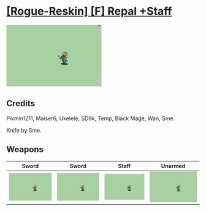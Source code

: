 # [\[Rogue-Reskin\] \[F\] Repal +Staff](./)
 

<img src="./1.%20Sword/Sword_000.png" alt="[Rogue-Reskin] [F] Repal +Staff standing" />

## Credits

Pikmin1211, Maiser6, Ukelele, SD9k, Temp, Black Mage, Wan, Sme.

Knife by Sme.

## Weapons
 

|Sword |Sword |Staff |Unarmed |
|  :---: | :---: | :---: | :---: |
| <img alt="Sword animation" src="./1.%20Sword/Sword.gif" /> | <img alt="Sword animation" src="./1.%20Sword%20(Knife)/Sword.gif" /> | <img alt="Staff animation" src="./7.%20Staff/Staff.gif" /> | <img alt="Unarmed animation" src="./8.%20Unarmed/Unarmed.gif" /> |
